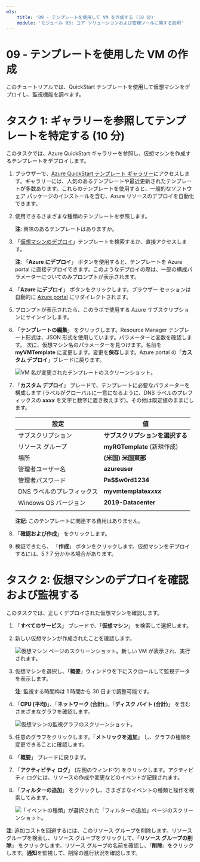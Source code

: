 ```yaml
---
wts:
    title: '09 - テンプレートを使用して VM を作成する (10 分)'
    module: 'モジュール 03: コア ソリューションおよび管理ツールに関する説明'
---
```

# 09 - テンプレートを使用した VM の作成

このチュートリアルでは、QuickStart テンプレートを使用して仮想マシンをデプロイし、監視機能を調べます。

# タスク 1: ギャラリーを参照してテンプレートを特定する (10 分)

このタスクでは、Azure QuickStart ギャラリーを参照し、仮想マシンを作成するテンプレートをデプロイします。 

1. ブラウザーで、[Azure QuickStart テンプレート ギャラリー](https://azure.microsoft.com/resources/templates?azure-portal=true)にアクセスします。ギャラリーには、人気のあるテンプレートや最近更新されたテンプレートが多数あります。これらのテンプレートを使用すると、一般的なソフトウェア パッケージのインストールを含む、Azure リソースのデプロイを自動化できます。

2. 使用できるさまざまな種類のテンプレートを参照します。 

    **注**: 興味のあるテンプレートはありますか。

3. 「[仮想マシンのデプロイ](https://azure.microsoft.com/resources/templates/101-vm-simple-windows?azure-portal=true)」テンプレートを検索するか、直接アクセスします。

    **注**: 「**Azure にデプロイ**」 ボタンを使用すると、テンプレートを Azure portal に直接デプロイできます。このようなデプロイの際は、一部の構成パラメーターについてのみプロンプトが表示されます。 

4. 「**Azure にデプロイ**」 ボタンをクリックします。ブラウザー セッションは自動的に [Azure portal](http://portal.azure.com/) にリダイレクトされます。

5. プロンプトが表示されたら、このラボで使用する Azure サブスクリプションにサインインします。

6. 「**テンプレートの編集**」 をクリックします。Resource Manager テンプレート形式は、JSON 形式を使用しています。パラメーターと変数を確認します。  次に、仮想マシン名のパラメーターを見つけます。名前を **myVMTemplate** に変更します。変更を**保存**します。Azure portal の「**カスタム デプロイ**」ブレードに戻ります。

    ![VM 名が変更されたテンプレートのスクリーンショット。](../images/0901.png)

7. 「**カスタム デプロイ**」 ブレードで、テンプレートに必要なパラメーターを構成します (ラベルがグローバルに一意になるように、DNS ラベルのプレフィックスの ***xxxx*** を文字と数字に置き換えます)。その他は既定値のままにします。 

    | 設定| 値|
    |----|----|
    | サブスクリプション | **サブスクリプションを選択する**|
    | リソース グループ | **myRGTemplate** (新規作成) |
    | 場所 | **(米国) 米国東部** |
    | 管理者ユーザー名 | **azureuser** |
    | 管理者パスワード | **Pa$$w0rd1234** |
    | DNS ラベルのプレフィックス | **myvmtemplate*xxxx*** |
    | Windows OS バージョン | **2019-Datacenter** |
    | | |
    
    **注記**: このテンプレートに関連する費用はありません。

8. 「**確認および作成**」 をクリックします。

9. 検証できたら、 「**作成**」 ボタンをクリックします。仮想マシンをデプロイするには、5 ? 7 分かかる場合があります。 

# タスク 2: 仮想マシンのデプロイを確認および監視する

このタスクでは、正しくデプロイされた仮想マシンを確認します。 

1. 「**すべてのサービス**」 ブレードで、「**仮想マシン**」 を検索して選択します。

2. 新しい仮想マシンが作成されたことを確認します。 

    ![仮想マシン ページのスクリーンショット。新しい VM が表示され、実行されます。](../images/0902.png)

3. 仮想マシンを選択し、「**概要**」ウィンドウを下にスクロールして監視データを表示します。

    **注**: 監視する時間枠は 1 時間から 30 日まで調整可能です。

4. 「**CPU (平均)**」、「**ネットワーク (合計)**」、「**ディスク バイト (合計)**」 を含むさまざまなグラフを確認します。 

    ![仮想マシンの監視グラフのスクリーンショット。](../images/0903.png)

5. 任意のグラフをクリックします。「**メトリックを追加**」 し、グラフの種類を変更できることに確認します。

6. 「**概要**」 ブレードに戻ります。

7. 「**アクティビティ ログ**」 (左側のウィンドウ) をクリックします。アクティビティ ログには、リソースの作成や変更などのイベントが記録されます。 

8. 「**フィルターの追加**」 をクリックし、さまざまなイベントの種類と操作を検索してみます。 

    ![「イベントの種類」が選択された「フィルターの追加」ページのスクリーンショット。](../images/0904.png)

**注**: 追加コストを回避するには、このリソース グループを削除します。リソース グループを検索し、リソース グループをクリックして、「**リソース グループの削除**」 をクリックします。リソース グループの名前を確認し、「**削除**」をクリックします。**通知**を監視して、削除の進行状況を確認します。

